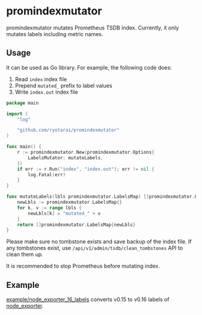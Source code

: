 # promindexmutator

promindexmutator mutates Prometheus TSDB index. Currently, it only mutates labels including metric names.

## Usage

It can be used as Go library. For example, the following code does:

1. Read `index` index file
2. Prepend `mutated_` prefix to label values
3. Write `index.out` index file

```go
package main

import (
	"log"

	"github.com/ryotarai/promindexmutator"
)

func main() {
	r := promindexmutator.New(promindexmutator.Options{
		LabelsMutator: mutateLabels,
	})
	if err := r.Run("index", "index.out"); err != nil {
		log.Fatal(err)
	}
}

func mutateLabels(lbls promindexmutator.LabelsMap) []promindexmutator.LabelsMap {
	newLbls := promindexmutator.LabelsMap{}
	for k, v := range lbls {
		newLbls[k] = "mutated_" + v
	}
	return []promindexmutator.LabelsMap{newLbls}
}
```

Please make sure no tombstone exists and save backup of the index file.
If any tombstones exist, use `/api/v1/admin/tsdb/clean_tombstones` API to clean them up.

It is recommended to stop Prometheus before mutating index.

## Example

[example/node_exporter_16_labels](https://github.com/ryotarai/promindexmutator/tree/master/example/node_exporter_16_labels) converts v0.15 to v0.16 labels of [node_exporter](https://github.com/prometheus/node_exporter).
